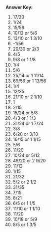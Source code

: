 **Answer Key:**

1. 17/20
2. 1/24
3. 15/56
4. 10/12 or 5/6
5. 13/10 or 1 3/10
6. -1/56
7. 20/30 or 2/3
8. 4/5
9. 9/8 or 1 1/8
10. 1/4
11. 5/6
12. 25/14 or 1 11/14
13. 69/56 or 1 13/56
14. 1/4
15. 12/35
16. 21/10 or 2 1/10
17. 1
18. 2/15
19. 15/24 or 5/8
20. 4/3 or 1 1/3
21. 31/24 or 1 7/24
22. 3/8
23. 6/20 or 3/10
24. 16/15 or 1 1/15
25. 5/6
26. 11/20
27. 10/24 or 5/12
28. 49/20 or 2 9/20
29. 11/12
30. 1/15
31. 21/32
32. 5/2 or 2 1/2
33. 31/35
34. 7/15
35. 8/21
36. 6/5 or 1 1/5
37. 11/10 or 1 1/10
38. 11/20
39. 10/18 or 5/9
40. 8/5 or 1 3/5